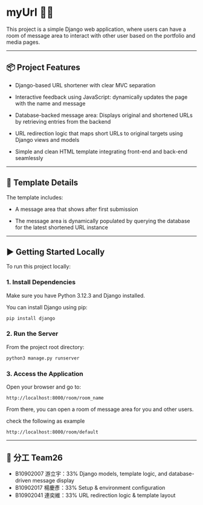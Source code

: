 # myUrl 🔗🌐

This project is a simple Django web application, where users can have a room of message area to interact with other user based on the portfolio and media pages.

---

## 📦 Project Features

- Django-based URL shortener with clear MVC separation

- Interactive feedback using JavaScript: dynamically updates the page with the name and message

- Database-backed message area: Displays original and shortened URLs by retrieving entries from the backend

- URL redirection logic that maps short URLs to original targets using Django views and models

- Simple and clean HTML template integrating front-end and back-end seamlessly

---

## 🎨 Template Details

The template includes:  

- A message area that shows after first submission

- The message area is dynamically populated by querying the database for the latest shortened URL instance  

---

## ▶️ Getting Started Locally

To run this project locally:

### 1. Install Dependencies

Make sure you have Python 3.12.3 and Django installed.

You can install Django using pip:

```bash
pip install django
````

### 2. Run the Server

From the project root directory:

```bash
python3 manage.py runserver
```

### 3. Access the Application

Open your browser and go to:

```
http://localhost:8000/room/room_name
```

From there, you can open a room of message area for you and other users.

check the following as example
```
http://localhost:8000/room/default
```

---

## 👥 分工 Team26

* B10902007 游立宇：33% Django models, template logic, and database-driven message display
* B10902017 楊慶彥：33% Setup & environment configuration
* B10902041 連奕維：33% URL redirection logic & template layout


